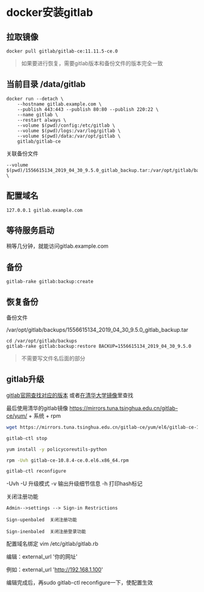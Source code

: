 # docker安装gitlab

## 拉取镜像
```
docker pull gitlab/gitlab-ce:11.11.5-ce.0
```
> 如果要进行恢复，需要gitlab版本和备份文件的版本完全一致

## 当前目录 /data/gitlab
```
docker run --detach \
    --hostname gitlab.example.com \
    --publish 443:443 --publish 80:80 --publish 220:22 \
    --name gitlab \
    --restart always \
    --volume $(pwd)/config:/etc/gitlab \
    --volume $(pwd)/logs:/var/log/gitlab \
    --volume $(pwd)/data:/var/opt/gitlab \
    gitlab/gitlab-ce
```

关联备份文件
```
--volume $(pwd)/1556615134_2019_04_30_9.5.0_gitlab_backup.tar:/var/opt/gitlab/backups/1556615134_2019_04_30_9.5.0_gitlab_backup.tar \
```

## 配置域名
```
127.0.0.1 gitlab.example.com
```

## 等待服务启动

稍等几分钟，就能访问gitlab.example.com

## 备份
```
gitlab-rake gitlab:backup:create
```

## 恢复备份
备份文件

/var/opt/gitlab/backups/1556615134_2019_04_30_9.5.0_gitlab_backup.tar

```
cd /var/opt/gitlab/backups
gitlab-rake gitlab:backup:restore BACKUP=1556615134_2019_04_30_9.5.0
```
> 不需要写文件名后面的部分

## gitlab升级

[gitlab官网查找对应的版本](https://packages.gitlab.com/gitlab/gitlab-ce)
或者[在清华大学镜像](https://mirror.tuna.tsinghua.edu.cn/gitlab-ce/yum/)里查找

最后使用清华的gitlab镜像
https://mirrors.tuna.tsinghua.edu.cn/gitlab-ce/yum/ + 系统 + rpm

```bash
wget https://mirrors.tuna.tsinghua.edu.cn/gitlab-ce/yum/el6/gitlab-ce-10.8.4-ce.0.el6.x86_64.rpm

gitlab-ctl stop

yum install -y policycoreutils-python

rpm -Uvh gitlab-ce-10.8.4-ce.0.el6.x86_64.rpm

gitlab-ctl reconfigure
```

-Uvh -U 升级模式 -v 输出升级细节信息 -h 打印hash标记

关闭注册功能
```
Admin-->settings --> Sign-in Restrictions

Sign-upenbaled  关闭注册功能

Sign-inenbaled  关闭注册登录功能
```
配置域名绑定
vim  /etc/gitlab/gitlab.rb

编辑：external_url '你的网址'

例如：external_url 'http://192.168.1.100'

编辑完成后，再sudo gitlab-ctl reconfigure一下，使配置生效
